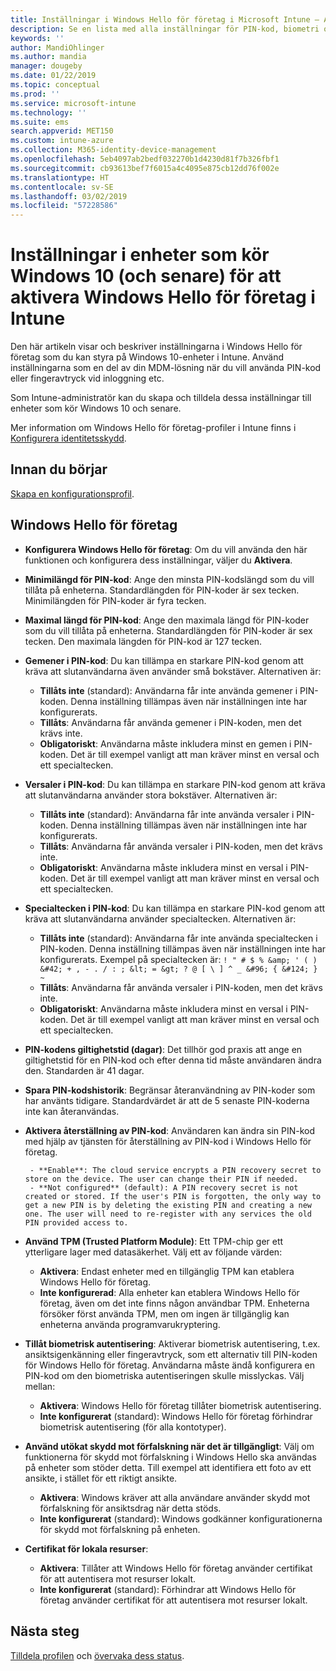 ```yaml
---
title: Inställningar i Windows Hello för företag i Microsoft Intune – Azure | Microsoft Docs
description: Se en lista med alla inställningar för PIN-kod, biometri och skydd mot förfalskning i en identitetsskyddsprofil som använder och konfigurerar Windows Hello för företag på Windows 10-enheter i Microsoft Intune.
keywords: ''
author: MandiOhlinger
ms.author: mandia
manager: dougeby
ms.date: 01/22/2019
ms.topic: conceptual
ms.prod: ''
ms.service: microsoft-intune
ms.technology: ''
ms.suite: ems
search.appverid: MET150
ms.custom: intune-azure
ms.collection: M365-identity-device-management
ms.openlocfilehash: 5eb4097ab2bedf032270b1d4230d81f7b326fbf1
ms.sourcegitcommit: cb93613bef7f6015a4c4095e875cb12dd76f002e
ms.translationtype: HT
ms.contentlocale: sv-SE
ms.lasthandoff: 03/02/2019
ms.locfileid: "57228586"
---
```

# <a name="windows-10-and-newer-device-settings-to-enable-windows-hello-for-business-in-intune"></a>Inställningar i enheter som kör Windows 10 (och senare) för att aktivera Windows Hello för företag i Intune

Den här artikeln visar och beskriver inställningarna i Windows Hello för företag som du kan styra på Windows 10-enheter i Intune. Använd inställningarna som en del av din MDM-lösning när du vill använda PIN-kod eller fingeravtryck vid inloggning etc.

Som Intune-administratör kan du skapa och tilldela dessa inställningar till enheter som kör Windows 10 och senare.

Mer information om Windows Hello för företag-profiler i Intune finns i [Konfigurera identitetsskydd](identity-protection-configure.md).

## <a name="before-you-begin"></a>Innan du börjar

[Skapa en konfigurationsprofil](identity-protection-configure.md#create-the-device-profile).

## <a name="windows-hello-for-business"></a>Windows Hello för företag

- **Konfigurera Windows Hello för företag**: Om du vill använda den här funktionen och konfigurera dess inställningar, väljer du **Aktivera**.
- **Minimilängd för PIN-kod**: Ange den minsta PIN-kodslängd som du vill tillåta på enheterna. Standardlängden för PIN-koder är sex tecken. Minimilängden för PIN-koder är fyra tecken.
- **Maximal längd för PIN-kod**: Ange den maximala längd för PIN-koder som du vill tillåta på enheterna. Standardlängden för PIN-koder är sex tecken. Den maximala längden för PIN-kod är 127 tecken.  
- **Gemener i PIN-kod**: Du kan tillämpa en starkare PIN-kod genom att kräva att slutanvändarna även använder små bokstäver. Alternativen är:

  - **Tillåts inte** (standard): Användarna får inte använda gemener i PIN-koden. Denna inställning tillämpas även när inställningen inte har konfigurerats.
  - **Tillåts**: Användarna får använda gemener i PIN-koden, men det krävs inte.
  - **Obligatoriskt**: Användarna måste inkludera minst en gemen i PIN-koden. Det är till exempel vanligt att man kräver minst en versal och ett specialtecken.

- **Versaler i PIN-kod**: Du kan tillämpa en starkare PIN-kod genom att kräva att slutanvändarna använder stora bokstäver. Alternativen är:

  - **Tillåts inte** (standard): Användarna får inte använda versaler i PIN-koden. Denna inställning tillämpas även när inställningen inte har konfigurerats.
  - **Tillåts**: Användarna får använda versaler i PIN-koden, men det krävs inte.
  - **Obligatoriskt**: Användarna måste inkludera minst en versal i PIN-koden. Det är till exempel vanligt att man kräver minst en versal och ett specialtecken.

- **Specialtecken i PIN-kod**: Du kan tillämpa en starkare PIN-kod genom att kräva att slutanvändarna använder specialtecken. Alternativen är:

  - **Tillåts inte** (standard): Användarna får inte använda specialtecken i PIN-koden. Denna inställning tillämpas även när inställningen inte har konfigurerats.
    Exempel på specialtecken är: `! " # $ % &amp; ' ( ) &#42; + , - . / : ; &lt; = &gt; ? @ [ \ ] ^ _ &#96; { &#124; } ~`
  - **Tillåts**: Användarna får använda versaler i PIN-koden, men det krävs inte.
  - **Obligatoriskt**: Användarna måste inkludera minst en versal i PIN-koden. Det är till exempel vanligt att man kräver minst en versal och ett specialtecken.

- **PIN-kodens giltighetstid (dagar)**: Det tillhör god praxis att ange en giltighetstid för en PIN-kod och efter denna tid måste användaren ändra den. Standarden är 41 dagar.

- **Spara PIN-kodshistorik**: Begränsar återanvändning av PIN-koder som har använts tidigare. Standardvärdet är att de 5 senaste PIN-koderna inte kan återanvändas.  
- **Aktivera återställning av PIN-kod**: Användaren kan ändra sin PIN-kod med hjälp av tjänsten för återställning av PIN-kod i Windows Hello för företag.

       - **Enable**: The cloud service encrypts a PIN recovery secret to store on the device. The user can change their PIN if needed.  
       - **Not configured** (default): A PIN recovery secret is not created or stored. If the user's PIN is forgotten, the only way to get a new PIN is by deleting the existing PIN and creating a new one. The user will need to re-register with any services the old PIN provided access to.  

- **Använd TPM (Trusted Platform Module)**: Ett TPM-chip ger ett ytterligare lager med datasäkerhet. Välj ett av följande värden:  
  - **Aktivera**: Endast enheter med en tillgänglig TPM kan etablera Windows Hello för företag.
  - **Inte konfigurerad**: Alla enheter kan etablera Windows Hello för företag, även om det inte finns någon användbar TPM. Enheterna försöker först använda TPM, men om ingen är tillgänglig kan enheterna använda programvarukryptering.  

- **Tillåt biometrisk autentisering**: Aktiverar biometrisk autentisering, t.ex. ansiktsigenkänning eller fingeravtryck, som ett alternativ till PIN-koden för Windows Hello för företag. Användarna måste ändå konfigurera en PIN-kod om den biometriska autentiseringen skulle misslyckas. Välj mellan:

  - **Aktivera**: Windows Hello för företag tillåter biometrisk autentisering.
  - **Inte konfigurerat** (standard): Windows Hello för företag förhindrar biometrisk autentisering (för alla kontotyper).

- **Använd utökat skydd mot förfalskning när det är tillgängligt**: Välj om funktionerna för skydd mot förfalskning i Windows Hello ska användas på enheter som stöder detta. Till exempel att identifiera ett foto av ett ansikte, i stället för ett riktigt ansikte.

  - **Aktivera**: Windows kräver att alla användare använder skydd mot förfalskning för ansiktsdrag när detta stöds.  
  - **Inte konfigurerat** (standard): Windows godkänner konfigurationerna för skydd mot förfalskning på enheten.

- **Certifikat för lokala resurser**: 

  - **Aktivera**: Tillåter att Windows Hello för företag använder certifikat för att autentisera mot resurser lokalt.
  - **Inte konfigurerat** (standard): Förhindrar att Windows Hello för företag använder certifikat för att autentisera mot resurser lokalt.  

## <a name="next-steps"></a>Nästa steg

[Tilldela profilen](device-profile-assign.md) och [övervaka dess status](device-profile-monitor.md).
